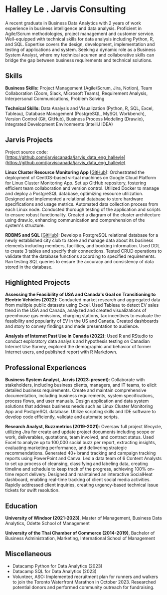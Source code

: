 # Halley Le . Jarvis Consulting

A recent graduate in Business Data Analytics with 2 years of work experience in business intelligence and data analysis. Proficient in Agile/Scrum methodologies, project management and customer service. Well-equipped with technical skills for data analysis including Python, R, and SQL. Expertise covers the design, development, implementation and testing of applications and system. Seeking a dynamic role as a Business System Analyst, where my technical acumen and collaborative skills can bridge the gap between business requirements and technical solutions.

## Skills

**Business Skills:** Project Management (Agile/Scrum, Jira, Notion), Team Collaboration (Zoom, Slack, Microsoft Teams), Requirement Analysis, Interpersonal Communications, Problem Solving

**Technical Skills:** Data Analysis and Visualization (Python, R, SQL, Excel, Tableau), Database Management (PostgreSQL, MySQL Workbench), Version Control (Git, GitHub), Business Process Modeling (Draw.io), Integrated Development Environments (IntelliJ IDEA)

## Jarvis Projects

Project source code: [https://github.com/jarviscanada/jarvis_data_eng_halleyle](https://github.com/jarviscanada/jarvis_data_eng_halleyle)


**Linux Cluster Resource Monitoring App** [[GitHub](https://github.com/jarviscanada/jarvis_data_eng_halleyle/tree/master/linux_sql)]: Orchestrated the deployment of CentOS-based virtual machines on Google Cloud Platform for Linux Cluster Monitoring App. Set up GitHub repository, fostering efficient team collaboration and version control. Utilized Docker to manage and deploy a PostgreSQL database, optimizing resource utilization. Designed and implemented a relational database to store hardware specifications and usage metrics. Automated data collection process from each Linux node. Conducted thorough testing of the application and scripts to ensure robust functionality. Created a diagram of the cluster architecture using draw.io, enhancing communication and comprehension of the system's structure.

**RDBMS and SQL** [[GitHub](https://github.com/jarviscanada/jarvis_data_eng_halleyle/tree/master/sql)]: Develop a PostgreSQL relational database for a newly established city club to store and manage data about its business elements including members, facilities, and booking information. Used DDL to create 3 tables and specify their connections. Tested CRUD operations to validate that the database functions according to specified requirements. Ran testing SQL queries to ensure the accuracy and consistency of data stored in the database.


## Highlighted Projects
**Assessing the Feasibility of USA and Canada's Goal on Transitioning to Electric Vehicles (2022)**: Conducted market research and aggregated data from multiple public datasets using Excel. Used Tableau to detect EV sales trend in the USA and Canada, analyzed and created visualizations of greenhouse gas emissions, charging stations, tax incentives to evaluate the feasibility and popularity of EV in the US and Canada. Created dashboards and story to convey findings and made presentation to audience.

**Analysis of Internet Past Use in Canada (2022)**: Used R and RStudio to conduct exploratory data analysis and hypothesis testing on Canadian Internet Use Survey, explored the demographic and behavior of former Internet users, and published report with R Markdown.


## Professional Experiences

**Business System Analyst, Jarvis (2023-present)**: Collaborate with stakeholders, including business clients, managers, and IT teams, to elicit detailed business requirements. Create and maintain comprehensive documentation, including business requirements, system specifications, process flows, and user manuals. Design application and data system solutions that address business needs such as Linux Cluster Monitoring App and PostgreSQL database. Utilize scripting skills and IDE software to develop code efficiently, validate and automate scripts.

**Research Analyst, Buzzmetrics (2019-2021)**: Oversaw full project lifecycle, utilizing Jira for create and update project documents including scope or work, deliverables, quotations, team involved, and contract status. Used Excel to analyze up to 100,000 social buzz per report, extracting insights, evaluating marketing performance, and delivering strategic recommendations. Generated 40+ brand tracking and campaign tracking reports using PowerPoint and Canva. Led a data team of 6 Content Analysts to set up process of cleansing, classifying and labeling data, creating timeline and schedule to keep track of the progress, achieving 100% on-time report delivery. Designed and maintained an interactive SocialHeat dashboard, enabling real-time tracking of client social media activities. Rapidly addressed client inquiries, creating urgency-based technical issue tickets for swift resolution.


## Education
**University of Windsor (2021-2023)**, Master of Management, Business Data Analytics, Odette School of Management

**University of the Thai Chamber of Commerce (2014-2019)**, Bachelor of Business Administration, Marketing, International School of Management


## Miscellaneous
- Datacamp Python for Data Analytics (2023)
- Datacamp SQL for Data Analytics (2023)
- Volunteer, ASO: Implemented recruitment plan for runners and walkers to join the Toronto Waterfront Marathon in October 2023. Researched potential donors and performed community outreach for fundraising.